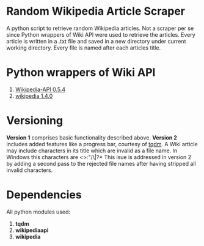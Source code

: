 # Random Wikipedia Article Scraper
A python script to retrieve random Wikipedia articles.
Not a scraper per se since Python wrappers of Wiki API were used to retrieve the articles.
Every article is written in a .txt file and saved in a new directory under current working directory.
Every file is named after each articles title.

# Python wrappers of Wiki API
1. [Wikipedia-API 0.5.4](https://pypi.org/project/Wikipedia-API/)
2. [wikipedia 1.4.0](https://pypi.org/project/wikipedia/)

# Versioning
**Version 1** comprises basic functionality described above.
**Version 2** includes added features like a progress bar, courtesy of [tqdm](https://github.com/tqdm/tqdm).
A Wiki article may include characters in its title which are invalid as a file name. In Windows this characters are <>:"/\\|?*
This isue is addressed in version 2 by adding a second pass to the rejected file names after having stripped all invalid characters.

# Dependencies
All python modules used:
1. **tqdm**
2. **wikipediaapi**
3. **wikipedia**
